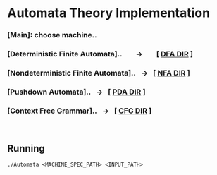 # Automata Theory Implementation
### [Main]: choose machine..
### [Deterministic Finite Automata]..&nbsp;&nbsp;&nbsp;&nbsp;&nbsp;&nbsp;&nbsp;&nbsp;&rarr;&nbsp;&nbsp;&nbsp;&nbsp;&nbsp;&nbsp;&nbsp;&nbsp;[ [DFA DIR](Automata/DFA) ]
### [Nondeterministic Finite Automata]..&nbsp;&nbsp;&nbsp;&rarr;&nbsp;&nbsp;&nbsp;[ [NFA DIR](Automata/NFA) ]
### [Pushdown Automata]..&nbsp;&nbsp;&nbsp;&rarr;&nbsp;&nbsp;&nbsp;[ [PDA DIR](Automata/PDA) ]
### [Context Free Grammar]..&nbsp;&nbsp;&nbsp;&rarr;&nbsp;&nbsp;&nbsp;[ [CFG DIR](Automata/CFG) ]

<br>

## Running
 ```./Automata <MACHINE_SPEC_PATH> <INPUT_PATH> ```
